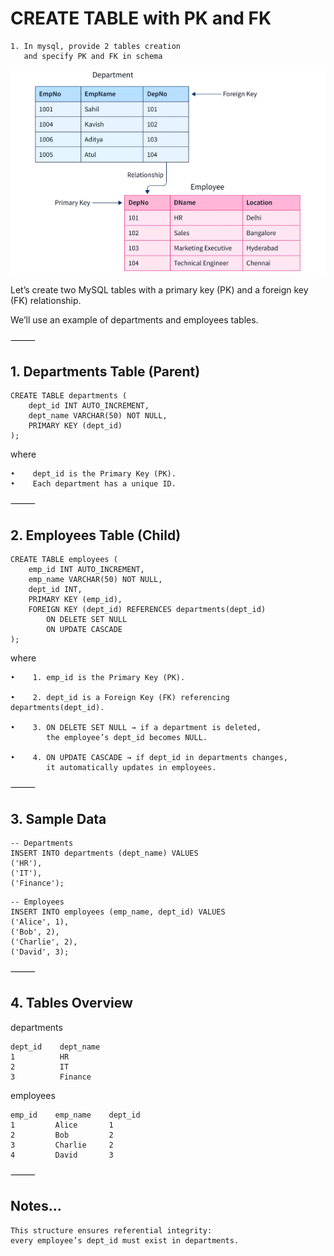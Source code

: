 # CREATE TABLE with PK and FK

	1. In mysql, provide 2 tables creation
	   and specify PK and FK in schema
	   
	   
![](./pk_fk_relationship.png)


Let’s create two MySQL tables with a primary key (PK) and a foreign key (FK) relationship.

We’ll use an example of departments and employees tables.

⸻

## 1. Departments Table (Parent)

~~~mysql
CREATE TABLE departments (
    dept_id INT AUTO_INCREMENT,
    dept_name VARCHAR(50) NOT NULL,
    PRIMARY KEY (dept_id)
);
~~~

where

    •    dept_id is the Primary Key (PK).
    •    Each department has a unique ID.

⸻

## 2. Employees Table (Child)

~~~mysql
CREATE TABLE employees (
    emp_id INT AUTO_INCREMENT,
    emp_name VARCHAR(50) NOT NULL,
    dept_id INT,
    PRIMARY KEY (emp_id),
    FOREIGN KEY (dept_id) REFERENCES departments(dept_id)
        ON DELETE SET NULL
        ON UPDATE CASCADE
);
~~~

where

    •    1. emp_id is the Primary Key (PK).
    
    •    2. dept_id is a Foreign Key (FK) referencing departments(dept_id).
    
    •    3. ON DELETE SET NULL → if a department is deleted, 
            the employee’s dept_id becomes NULL.
         
    •    4. ON UPDATE CASCADE → if dept_id in departments changes, 
            it automatically updates in employees.

⸻

## 3. Sample Data

~~~mysql
-- Departments
INSERT INTO departments (dept_name) VALUES
('HR'),
('IT'),
('Finance');
~~~

~~~mysql
-- Employees
INSERT INTO employees (emp_name, dept_id) VALUES
('Alice', 1),
('Bob', 2),
('Charlie', 2),
('David', 3);
~~~

⸻

## 4. Tables Overview

departments

~~~mysql
dept_id    dept_name
1          HR
2          IT
3          Finance
~~~

employees

~~~mysql
emp_id    emp_name    dept_id
1         Alice       1
2         Bob         2
3         Charlie     2
4         David       3
~~~

⸻

## Notes...

	This structure ensures referential integrity: 
	every employee’s dept_id must exist in departments.

